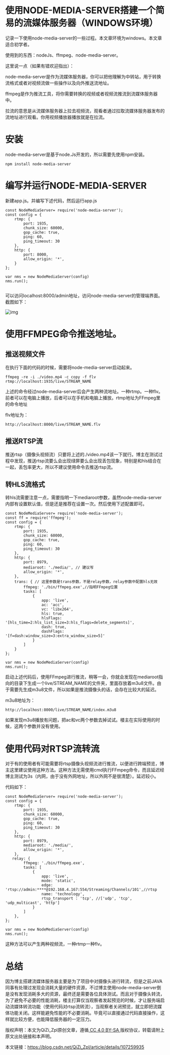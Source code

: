 # 使用NODE-MEDIA-SERVER搭建一个简易的流媒体服务器（WINDOWS环境）

记录一下使用node-media-server的一些过程。本文章环境为windows。本文章适合初学者。

使用到的东西：nodeJs、ffmpeg、node-media-server。

这里说一点（如果有错欢迎指出）：

node-media-server是作为流媒体服务器，你可以把他理解为中转站，用于转换流格式或者对视频流做一些操作以及向外推送流地址。

ffmpeg是作为推流工具，将你需要转换的视频或者视频流推流到流媒体服务器中。

拉流的意思是从流媒体服务器上拉去视频流，观看者通过拉取流媒体服务器发布的流地址进行观看。你用视频播放器播放就是在拉流。

# 安装

node-media-server是基于node.Js开发的，所以需要先使用npm安装。

```
npm install node-media-server
```

# 编写并运行NODE-MEDIA-SERVER

新建app.js。并编写下述代码，然后运行app.js

```
const NodeMediaServer= require('node-media-server');
const config = {
    rtmp: {
        port: 1935,
        chunk_size: 60000,
        gop_cache: true,
        ping: 60,
        ping_timeout: 30
    },
    http: {
        port: 8000,
        allow_origin: '*',
    }
};

var nms = new NodeMediaServer(config)
nms.run();
 
```

可以访问localhost:8000/admin地址，访问node-media-server的管理端界面。截图如下：

![img](https://www.freesion.com/images/192/205e053f0998e21d352add0333329738.png)

# 使用FFMPEG命令推送地址。

## 推送视频文件

在执行下面的代码的时候，需要将node-media-server启动起来。

```
ffmpeg -re -i ./video.mp4 -c copy -f flv rtmp://localhost:1935/live/STREAM_NAME
```

上述的命令经过node-media-server后会产生两种流地址。一种rtmp。一种flv。前者可以在电脑上播放，后者可以在手机和电脑上播放。rtmp地址为FFmpeg里的命令地址

flv地址为： 

```
http://localhost:8000/live/STREAM_NAME.flv
```

## 推送RTSP流

推送rtsp（摄像头视频流）只要将上述的./video.mp4该一下就行。博主在测试过程中发现，推送rtsp流要么会出现绿屏要么会出现丢包现象，特别是和hls结合在一起，丢包率更大，所以不建议使用命令去推送rtsp流。

## 转HLS流格式

转hls流需要注意一点，需要指明一下mediaroot参数，虽然node-media-server内部有设置默认值，但是还是推荐在设置一次。然后使用下述配置即可。

```
const NodeMediaServer= require('node-media-server');
const ff = require('ffmpeg');
const config = {
    rtmp: {
        port: 1935,
        chunk_size: 60000,
        gop_cache: true,
        ping: 60,
        ping_timeout: 30
    },
    http: {
        port: 8979,
        mediaroot: './media/', // 建议写
        allow_origin: '*',
    },
    trans: { // 这里参数是trans参数，不是relay参数，relay参数中配置hls无效
        ffmpeg: './bin/ffmpeg.exe',//指明FFmpeg位置
        tasks: [
            {
                app: 'live',
                ac: 'acc',
                vc: 'libx264',
                hls: true,
                hlsFlags: '[hls_time=2:hls_list_size=3:hls_flags=delete_segments]',
                dash: true,
                dashFlags: '[f=dash:window_size=3:extra_window_size=5]'
            }
        ]
    }
};

var nms = new NodeMediaServer(config)
nms.run();
```

启动上述代码后，使用FFmpeg进行推流，稍等一会，你就会发现在mediaroot指向的目录下生成一个live/STREAM_NAME的文件夹，里面存放着m3u8文件。由于需要先生成m3u8文件，所以如果是推流摄像头的话，会存在比较大的延迟。

m3u8地址为：

```
http://localhost:8000/live/STREAM_NAME/index.m3u8
```

如果发现m3u8播放有问题，把ac和vc两个参数去掉试试。楼主在实际使用的时候，这两个参数并没有使用。

# 使用代码对RTSP流转流

对于有的使用者有可能需要将rtsp摄像头视频流进行推流，以便进行跨端预览，博主这里建议使用这种方法。这种方法无需使用cmd执行FFmpeg命令，而且延迟经博主测试为3s（内网，由于没有外网地址，所以外网不是很清楚）。延迟较小。

代码如下：

```
const NodeMediaServer= require('node-media-server');
const config = {
    rtmp: {
        port: 1935,
        chunk_size: 60000,
        gop_cache: true,
        ping: 60,
        ping_timeout: 30
    },
    http: {
        port: 8979,
        mediaroot: './media/',
        allow_origin: '*',
    },
   relay: {
        ffmpeg: './bin/ffmpeg.exe',
        tasks: [
            {
                app: 'live',
                mode: 'static',
                edge: 'rtsp://admin:****@192.168.4.167:554/Streaming/Channels/101',//rtsp
                name: 'technology',
                rtsp_transport : 'tcp', //['udp', 'tcp', 'udp_multicast', 'http']
            }
        ]
    },
};

var nms = new NodeMediaServer(config)
nms.run();
```

这种方法可以产生两种视频流，一种rtmp一种flv。

 

# 总结

因为博主搭建流媒体服务器主要是为了项目中对摄像头进行转流，但是之前JAVA同事有处理过发现会消耗大量的硬件资源，不过博主使用node-media-server倒是没有发现消耗多大的资源，最终还是需要各位具体测试。而且对于摄像头转流，为了避免不必要的性能消耗，楼主打算仅当观察者发起预览的时候，才让服务端启动流媒体转流功能（使用代码对rtsp流转流），当观察者关闭预览，就立即把流媒体功能关闭。这样能避免性能的不必要消耗。毕竟可以直接通过代码直接操作，这样就比较方便，也能降低服务器的一定压力。

版权声明：本文为QiZi_Zpl原创文章，遵循[ CC 4.0 BY-SA ](http://creativecommons.org/licenses/by-sa/4.0/)版权协议，转载请附上原文出处链接和本声明。

本文链接：https://blog.csdn.net/QiZi_Zpl/article/details/107259935